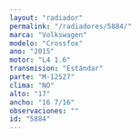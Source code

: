 ```yaml
---
layout: "radiador"
permalink: "/radiadores/5884/"
marca: "Volkswagen"
modelo: "Crossfox"
ano: "2015"
motor: "L4 1.6"
transmision: "Estándar"
parte: "M-12527"
clima: "NO"
alto: "17"
ancho: "16 7/16"
observaciones: ""
id: "5884"
---
```


